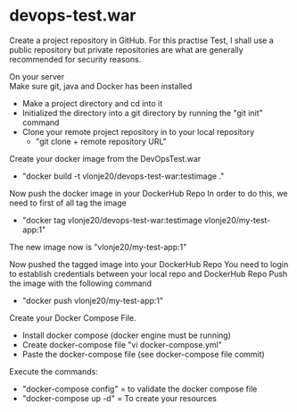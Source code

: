 # devops-test.war

Create a project repository in GitHub.
For this practise Test, I shall use a public repository but private repositories are 
what are generally recommended for security reasons.

On your server  
Make sure git, java and Docker has been installed 
- Make a project directory and cd into it 
- Initialized the directory into a git directory by running the "git init" command 
- Clone your remote project repository in to your local repository  
   - "git clone + remote repository URL"

Create your docker image from the DevOpsTest.war 
   - "docker build -t vlonje20/devops-test-war:testimage ."

Now push the docker image in your DockerHub Repo 
In order to do this, we need to first of all tag the image 
   - "docker tag vlonje20/devops-test-war:testimage vlonje20/my-test-app:1"

The new image now is "vlonje20/my-test-app:1" 

Now pushed the tagged image into your DockerHub Repo 
You need to login to establish credentials between your local repo and DockerHub Repo 
Push the image with the following command  
   - "docker push vlonje20/my-test-app:1" 

Create your Docker Compose File. 
   - Install docker compose (docker engine must be running) 
   - Create docker-compose file 
       "vi docker-compose.yml" 
   - Paste the docker-compose file (see docker-compose file commit) 

Execute the commands: 
   - "docker-compose config" = to validate the docker compose file 
   - "docker-compose up -d" = To create your resources 
         
         
         
     
     



